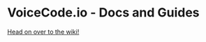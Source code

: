 # VoiceCode.io - Docs and Guides

[Head on over to the wiki!](https://github.com/VoiceCode/docs/wiki/Getting-Started)
